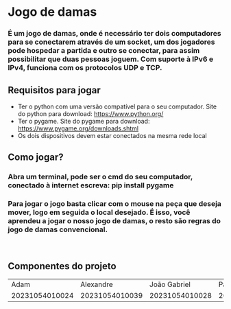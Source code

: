 # Jogo de damas
### É um jogo de damas, onde é necessário ter dois computadores para se conectarem através de um socket, um dos jogadores pode hospedar a partida e outro se conectar, para assim possibilitar que duas pessoas joguem. Com suporte à IPv6 e IPv4, funciona com os protocolos UDP e TCP.

## Requisitos para jogar
+ Ter o python com uma versão compatível para o seu computador. Site do python para download: https://www.python.org/
+ Ter o pygame. Site do pygame para download: https://www.pygame.org/downloads.shtml
+ Os dois dispositivos devem estar conectados na mesma rede local

## Como jogar?
### Abra um terminal, pode ser o cmd do seu computador, conectado à internet escreva: pip install pygame
### Para jogar o jogo basta clicar com o mouse na peça que deseja mover, logo em seguida o local desejado. É isso, você aprendeu a jogar o nosso jogo de damas, o resto são regras do jogo de damas convencional.
<br>


## Componentes do projeto
<table>
 <tr>
  <td> Adam</td>
  <td>Alexandre</td>
  <td>João Gabriel</td>
  <td>Paulo César</td>
</tr>
<tr>
  <td>20231054010024</td>
  <td>20231054010039</td>
  <td>20231054010028</td>
  <td>20231054010026</td>
</tr>
</table> 

